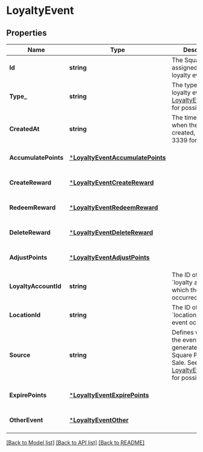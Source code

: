 # LoyaltyEvent

## Properties
Name | Type | Description | Notes
------------ | ------------- | ------------- | -------------
**Id** | **string** | The Square-assigned ID of the loyalty event. | [default to null]
**Type_** | **string** | The type of the loyalty event. See [LoyaltyEventType](#type-loyaltyeventtype) for possible values | [default to null]
**CreatedAt** | **string** | The timestamp when the event was created, in RFC 3339 format. | [default to null]
**AccumulatePoints** | [***LoyaltyEventAccumulatePoints**](LoyaltyEventAccumulatePoints.md) |  | [optional] [default to null]
**CreateReward** | [***LoyaltyEventCreateReward**](LoyaltyEventCreateReward.md) |  | [optional] [default to null]
**RedeemReward** | [***LoyaltyEventRedeemReward**](LoyaltyEventRedeemReward.md) |  | [optional] [default to null]
**DeleteReward** | [***LoyaltyEventDeleteReward**](LoyaltyEventDeleteReward.md) |  | [optional] [default to null]
**AdjustPoints** | [***LoyaltyEventAdjustPoints**](LoyaltyEventAdjustPoints.md) |  | [optional] [default to null]
**LoyaltyAccountId** | **string** | The ID of the &#x60;loyalty account&#x60; in which the event occurred. | [default to null]
**LocationId** | **string** | The ID of the &#x60;location&#x60; where the event occurred. | [optional] [default to null]
**Source** | **string** | Defines whether the event was generated by the Square Point of Sale. See [LoyaltyEventSource](#type-loyaltyeventsource) for possible values | [default to null]
**ExpirePoints** | [***LoyaltyEventExpirePoints**](LoyaltyEventExpirePoints.md) |  | [optional] [default to null]
**OtherEvent** | [***LoyaltyEventOther**](LoyaltyEventOther.md) |  | [optional] [default to null]

[[Back to Model list]](../README.md#documentation-for-models) [[Back to API list]](../README.md#documentation-for-api-endpoints) [[Back to README]](../README.md)

